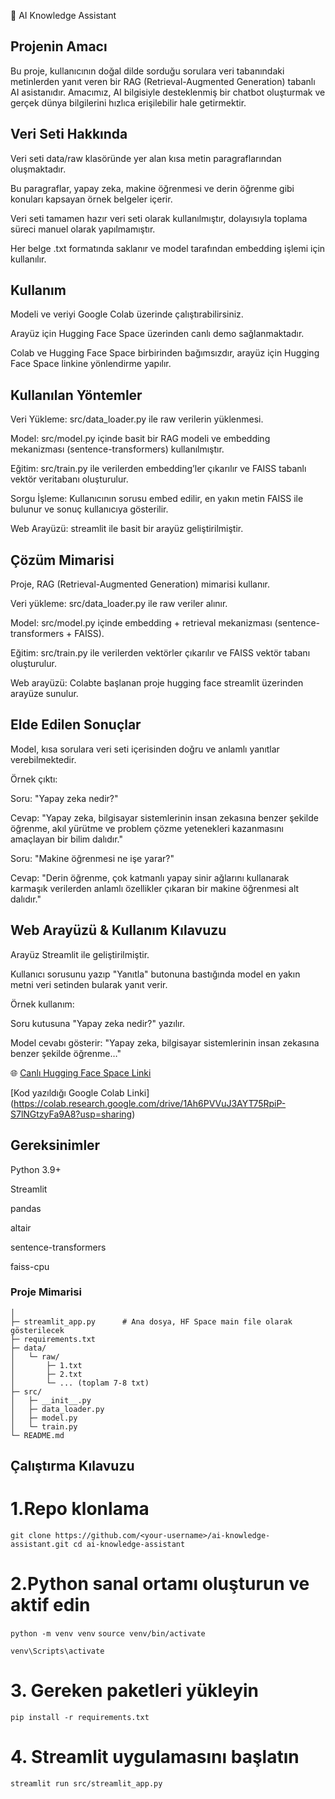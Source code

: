 🤖 AI Knowledge Assistant
## Projenin Amacı

Bu proje, kullanıcının doğal dilde sorduğu sorulara veri tabanındaki metinlerden yanıt veren bir RAG (Retrieval-Augmented Generation) tabanlı AI asistanıdır. Amacımız, AI bilgisiyle desteklenmiş bir chatbot oluşturmak ve gerçek dünya bilgilerini hızlıca erişilebilir hale getirmektir.

## Veri Seti Hakkında

Veri seti data/raw klasöründe yer alan kısa metin paragraflarından oluşmaktadır.

Bu paragraflar, yapay zeka, makine öğrenmesi ve derin öğrenme gibi konuları kapsayan örnek belgeler içerir.

Veri seti tamamen hazır veri seti olarak kullanılmıştır, dolayısıyla toplama süreci manuel olarak yapılmamıştır.

Her belge .txt formatında saklanır ve model tarafından embedding işlemi için kullanılır.

## Kullanım

Modeli ve veriyi Google Colab üzerinde çalıştırabilirsiniz.

Arayüz için Hugging Face Space üzerinden canlı demo sağlanmaktadır.

Colab ve Hugging Face Space birbirinden bağımsızdır, arayüz için Hugging Face Space linkine yönlendirme yapılır.

## Kullanılan Yöntemler

Veri Yükleme: src/data_loader.py ile raw verilerin yüklenmesi.

Model: src/model.py içinde basit bir RAG modeli ve embedding mekanizması (sentence-transformers) kullanılmıştır.

Eğitim: src/train.py ile verilerden embedding’ler çıkarılır ve FAISS tabanlı vektör veritabanı oluşturulur.

Sorgu İşleme: Kullanıcının sorusu embed edilir, en yakın metin FAISS ile bulunur ve sonuç kullanıcıya gösterilir.

Web Arayüzü: streamlit ile basit bir arayüz geliştirilmiştir.

## Çözüm Mimarisi

Proje, RAG (Retrieval-Augmented Generation) mimarisi kullanır.

Veri yükleme: src/data_loader.py ile raw veriler alınır.

Model: src/model.py içinde embedding + retrieval mekanizması (sentence-transformers + FAISS).

Eğitim: src/train.py ile verilerden vektörler çıkarılır ve FAISS vektör tabanı oluşturulur.

Web arayüzü: Colabte başlanan proje hugging face streamlit üzerinden arayüze sunulur.


## Elde Edilen Sonuçlar

Model, kısa sorulara veri seti içerisinden doğru ve anlamlı yanıtlar verebilmektedir.

Örnek çıktı:

Soru: "Yapay zeka nedir?"

Cevap: "Yapay zeka, bilgisayar sistemlerinin insan zekasına benzer şekilde öğrenme, akıl yürütme ve problem çözme yetenekleri kazanmasını amaçlayan bir bilim dalıdır."

Soru: "Makine öğrenmesi ne işe yarar?"

Cevap: "Derin öğrenme, çok katmanlı yapay sinir ağlarını kullanarak karmaşık verilerden anlamlı özellikler çıkaran bir makine öğrenmesi alt dalıdır."

## Web Arayüzü & Kullanım Kılavuzu

Arayüz Streamlit ile geliştirilmiştir.

Kullanıcı sorusunu yazıp "Yanıtla" butonuna bastığında model en yakın metni veri setinden bularak yanıt verir.

Örnek kullanım:

Soru kutusuna "Yapay zeka nedir?" yazılır.

Model cevabı gösterir: "Yapay zeka, bilgisayar sistemlerinin insan zekasına benzer şekilde öğrenme…"

🌐 [Canlı Hugging Face Space Linki](https://huggingface.co/spaces/yigitdede/ai-knowledge-assistant)

  [Kod yazıldığı Google Colab Linki] (https://colab.research.google.com/drive/1Ah6PVVuJ3AYT75RpiP-S7lNGtzyFa9A8?usp=sharing)

## Gereksinimler

Python 3.9+

Streamlit

pandas

altair

sentence-transformers

faiss-cpu
### Proje Mimarisi
```/ai-knowledge-assistant
│
├─ streamlit_app.py      # Ana dosya, HF Space main file olarak gösterilecek
├─ requirements.txt
├─ data/
│   └─ raw/
│       ├─ 1.txt
│       ├─ 2.txt
│       └─ ... (toplam 7-8 txt)
├─ src/
│   ├─ __init__.py
│   ├─ data_loader.py
│   ├─ model.py
│   └─ train.py
└─ README.md
```





## Çalıştırma Kılavuzu

### 

# 1.Repo klonlama
`git clone https://github.com/<your-username>/ai-knowledge-assistant.git
cd ai-knowledge-assistant`

# 2.Python sanal ortamı oluşturun ve aktif edin

`python -m venv venv`
`source venv/bin/activate`

`venv\Scripts\activate`

# 3. Gereken paketleri yükleyin

`pip install -r requirements.txt`

# 4. Streamlit uygulamasını başlatın

`streamlit run src/streamlit_app.py`

